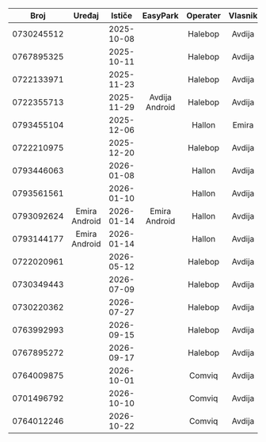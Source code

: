 |    Broj    |     Uređaj    |   Ističe   |    EasyPark    | Operater | Vlasnik |
| :--------: | :-----------: | :--------: | :------------: | :------: | :-----: |
| 0730245512 |               | 2025-10-08 |                | Halebop  |  Avdija |
| 0767895325 |               | 2025-10-11 |                | Halebop  |  Avdija |
| 0722133971 |               | 2025-11-23 |                | Halebop  |  Avdija |
| 0722355713 |               | 2025-11-29 | Avdija Android | Halebop  |  Avdija |
| 0793455104 |               | 2025-12-06 |                |  Hallon  |  Emira  |
| 0722210975 |               | 2025-12-20 |                | Halebop  |  Avdija |
| 0793446063 |               | 2026-01-08 |                |  Hallon  |  Avdija |
| 0793561561 |               | 2026-01-10 |                |  Hallon  |  Avdija |
| 0793092624 | Emira Android | 2026-01-14 | Emira Android  |  Hallon  |  Avdija |
| 0793144177 | Emira Android | 2026-01-14 |                |  Hallon  |  Avdija |
| 0722020961 |               | 2026-05-12 |                | Halebop  |  Avdija |
| 0730349443 |               | 2026-07-09 |                | Halebop  |  Avdija |
| 0730220362 |               | 2026-07-27 |                | Halebop  |  Avdija |
| 0763992993 |               | 2026-09-15 |                | Halebop  |  Avdija |
| 0767895272 |               | 2026-09-17 |                | Halebop  |  Avdija |
| 0764009875 |               | 2026-10-01 |                |  Comviq  |  Avdija |
| 0701496792 |               | 2026-10-10 |                |  Comviq  |  Avdija |
| 0764012246 |               | 2026-10-22 |                |  Comviq  |  Avdija |
